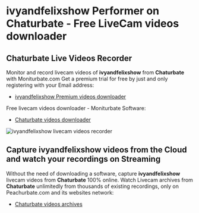 # ivyandfelixshow Performer on Chaturbate - Free LiveCam videos downloader

## Chaturbate Live Videos Recorder

Monitor and record livecam videos of **ivyandfelixshow** from **Chaturbate** with Moniturbate.com
Get a premium trial for free by just and only registering with your Email address:
* [ivyandfelixshow Premium videos downloader](https://moniturbate.com/request-demo-licence-key.html)

Free livecam videos downloader - Moniturbate Software:
* [Chaturbate videos downloader](https://moniturbate.com/moniturbate-download-software.html)

![ivyandfelixshow livecam videos recorder](https://peachurnet.com/templates/moniturbate-software.png)


## Capture ivyandfelixshow videos from the Cloud and watch your recordings on Streaming

Without the need of downloading a software, capture **ivyandfelixshow** livecam videos from **Chaturbate** 100% online.
Watch Livecam archives from **Chaturbate** unlimitedly from thousands of existing recordings, only on Peachurbate.com and its websites network:
* [Chaturbate videos archives](https://peachurnet.com/)
